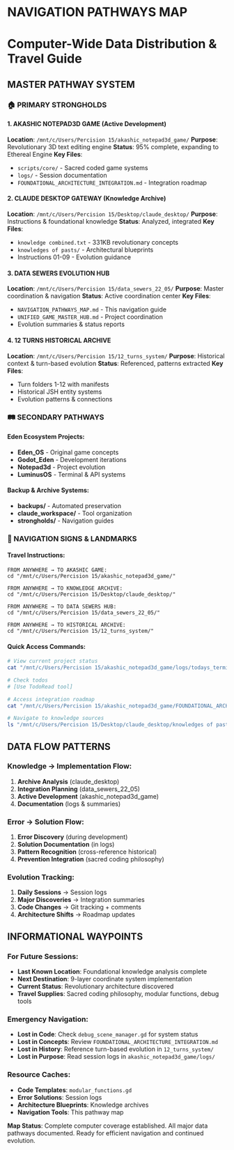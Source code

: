 # NAVIGATION PATHWAYS MAP
# Computer-Wide Data Distribution & Travel Guide

## MASTER PATHWAY SYSTEM

### 🏠 PRIMARY STRONGHOLDS

#### 1. AKASHIC NOTEPAD3D GAME (Active Development)
**Location**: `/mnt/c/Users/Percision 15/akashic_notepad3d_game/`
**Purpose**: Revolutionary 3D text editing engine
**Status**: 95% complete, expanding to Ethereal Engine
**Key Files**:
- `scripts/core/` - Sacred coded game systems
- `logs/` - Session documentation
- `FOUNDATIONAL_ARCHITECTURE_INTEGRATION.md` - Integration roadmap

#### 2. CLAUDE DESKTOP GATEWAY (Knowledge Archive)
**Location**: `/mnt/c/Users/Percision 15/Desktop/claude_desktop/`
**Purpose**: Instructions & foundational knowledge
**Status**: Analyzed, integrated
**Key Files**:
- `knowledge combined.txt` - 331KB revolutionary concepts
- `knowledges of pasts/` - Architectural blueprints
- Instructions 01-09 - Evolution guidance

#### 3. DATA SEWERS EVOLUTION HUB
**Location**: `/mnt/c/Users/Percision 15/data_sewers_22_05/`
**Purpose**: Master coordination & navigation
**Status**: Active coordination center
**Key Files**:
- `NAVIGATION_PATHWAYS_MAP.md` - This navigation guide
- `UNIFIED_GAME_MASTER_HUB.md` - Project coordination
- Evolution summaries & status reports

#### 4. 12 TURNS HISTORICAL ARCHIVE
**Location**: `/mnt/c/Users/Percision 15/12_turns_system/`
**Purpose**: Historical context & turn-based evolution
**Status**: Referenced, patterns extracted
**Key Files**:
- Turn folders 1-12 with manifests
- Historical JSH entity systems
- Evolution patterns & connections

### 🛤️ SECONDARY PATHWAYS

#### Eden Ecosystem Projects:
- **Eden_OS** - Original game concepts
- **Godot_Eden** - Development iterations  
- **Notepad3d** - Project evolution
- **LuminusOS** - Terminal & API systems

#### Backup & Archive Systems:
- **backups/** - Automated preservation
- **claude_workspace/** - Tool organization
- **strongholds/** - Navigation guides

### 🧭 NAVIGATION SIGNS & LANDMARKS

#### Travel Instructions:
```
FROM ANYWHERE → TO AKASHIC GAME:
cd "/mnt/c/Users/Percision 15/akashic_notepad3d_game/"

FROM ANYWHERE → TO KNOWLEDGE ARCHIVE:
cd "/mnt/c/Users/Percision 15/Desktop/claude_desktop/"

FROM ANYWHERE → TO DATA SEWERS HUB:
cd "/mnt/c/Users/Percision 15/data_sewers_22_05/"

FROM ANYWHERE → TO HISTORICAL ARCHIVE:
cd "/mnt/c/Users/Percision 15/12_turns_system/"
```

#### Quick Access Commands:
```bash
# View current project status
cat "/mnt/c/Users/Percision 15/akashic_notepad3d_game/logs/todays_terminal_session_log.md"

# Check todos
# [Use TodoRead tool]

# Access integration roadmap  
cat "/mnt/c/Users/Percision 15/akashic_notepad3d_game/FOUNDATIONAL_ARCHITECTURE_INTEGRATION.md"

# Navigate to knowledge sources
ls "/mnt/c/Users/Percision 15/Desktop/claude_desktop/knowledges of pasts/"
```

## DATA FLOW PATTERNS

### Knowledge → Implementation Flow:
1. **Archive Analysis** (claude_desktop) 
2. **Integration Planning** (data_sewers_22_05)
3. **Active Development** (akashic_notepad3d_game)
4. **Documentation** (logs & summaries)

### Error → Solution Flow:
1. **Error Discovery** (during development)
2. **Solution Documentation** (in logs)  
3. **Pattern Recognition** (cross-reference historical)
4. **Prevention Integration** (sacred coding philosophy)

### Evolution Tracking:
1. **Daily Sessions** → Session logs
2. **Major Discoveries** → Integration summaries
3. **Code Changes** → Git tracking + comments
4. **Architecture Shifts** → Roadmap updates

## INFORMATIONAL WAYPOINTS

### For Future Sessions:
- **Last Known Location**: Foundational knowledge analysis complete
- **Next Destination**: 9-layer coordinate system implementation
- **Current Status**: Revolutionary architecture discovered
- **Travel Supplies**: Sacred coding philosophy, modular functions, debug tools

### Emergency Navigation:
- **Lost in Code**: Check `debug_scene_manager.gd` for system status
- **Lost in Concepts**: Review `FOUNDATIONAL_ARCHITECTURE_INTEGRATION.md`
- **Lost in History**: Reference turn-based evolution in `12_turns_system/`
- **Lost in Purpose**: Read session logs in `akashic_notepad3d_game/logs/`

### Resource Caches:
- **Code Templates**: `modular_functions.gd`
- **Error Solutions**: Session logs
- **Architecture Blueprints**: Knowledge archives
- **Navigation Tools**: This pathway map

**Map Status**: Complete computer coverage established. All major data pathways documented. Ready for efficient navigation and continued evolution.